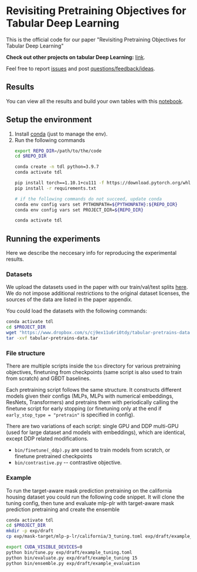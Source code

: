 # Revisiting Pretraining Objectives for Tabular Deep Learning
This is the official code for our paper "Revisiting Pretraining Objectives for Tabular Deep Learning"

**Check out other projects on tabular Deep Learning:** [link](https://github.com/Yura52/rtdl#papers-and-projects).

Feel free to report [issues](https://github.com/puhsu/tabular-dl-pretrain-objectives/issues) and post [questions/feedback/ideas](https://github.com/Yura52/tabular-dl-pretrain-objectives/discussions).

## Results
You can view all the results and build your own tables with this [notebook](bin/Reports.ipynb).

## Setup the environment
1. Install [conda](https://docs.conda.io/en/latest/miniconda.html) (just to manage the env).
2. Run the following commands
    ```bash
    export REPO_DIR=/path/to/the/code
    cd $REPO_DIR

    conda create -n tdl python=3.9.7
    conda activate tdl

    pip install torch==1.10.1+cu111 -f https://download.pytorch.org/whl/torch_stable.html
    pip install -r requirements.txt

    # if the following commands do not succeed, update conda
    conda env config vars set PYTHONPATH=${PYTHONPATH}:${REPO_DIR}
    conda env config vars set PROJECT_DIR=${REPO_DIR}
    
    conda activate tdl
    ```

## Running the experiments

Here we describe the neccesary info for reproducing the experimental results.

### Datasets

We upload the datasets used in the paper with our train/val/test splits [here](https://www.dropbox.com/s/cj9ex11u6ri0tdy/tabular-pretrains-data.tar?dl=1). We do not impose additional restrictions to the original dataset licenses, the sources of the data are listed in the paper appendix.

You could load the datasets with the following commands:

``` bash
conda activate tdl
cd $PROJECT_DIR
wget "https://www.dropbox.com/s/cj9ex11u6ri0tdy/tabular-pretrains-data.tar?dl=1" -O tabular-pretrains-data.tar
tar -xvf tabular-pretrains-data.tar
```

### File structure

There are multiple scripts inside the `bin` directory for various pretraining objectives, finetuning from checkpoints (same script is also used to train from scratch) and GBDT baselines.

Each pretraining script follows the same structure. It constructs different models given their configs (MLPs, MLPs with numerical embeddings, ResNets, Transformers) and pretrains them with periodically calling the finetune script for early stopping (or finetuning only at the end if `early_stop_type = "pretrain"` is specified in config).

There are two variations of each script: single GPU and DDP multi-GPU (used for large dataset and models with embeddings), which are identical, except DDP related modifications. 

- `bin/finetune(_ddp).py` are used to train models from scratch, or finetune pretrained checkpoints
- `bin/contrastive.py` -- contrastive objective.

### Example
To run the target-aware mask prediction pretraining on the california housing dataset you could run the following code snippet. It will clone the tuning config, then tune and evaluate mlp-plr with target-aware mask prediction pretraining and create the ensemble

``` bash
conda activate tdl
cd $PROJECT_DIR
mkdir -p exp/draft
cp exp/mask-target/mlp-p-lr/california/3_tuning.toml exp/draft/example_tuning.toml

export CUDA_VISIBLE_DEVICES=0
python bin/tune.py exp/draft/example_tuning.toml
python bin/evaluate.py exp/draft/example_tuning 15
python bin/ensemble.py exp/draft/example_evaluation
```

